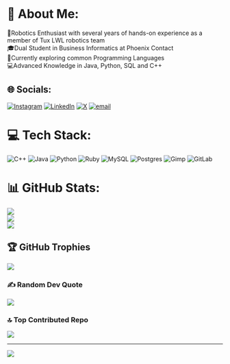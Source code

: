 # 💫 About Me:
🤖Robotics Enthusiast with several years of hands-on experience as a member of Tux LWL robotics team<br>🎓Dual Student in Business Informatics at Phoenix Contact<br>🔭Currently exploring common Programming Languages <br>💻Advanced Knowledge in Java, Python, SQL and C++ <br>


## 🌐 Socials:
[![Instagram](https://img.shields.io/badge/Instagram-%23E4405F.svg?logo=Instagram&logoColor=white)](https://instagram.com/_jano_06_) [![LinkedIn](https://img.shields.io/badge/LinkedIn-%230077B5.svg?logo=linkedin&logoColor=white)](https://linkedin.com/in/JanoHassebrock) [![X](https://img.shields.io/badge/X-black.svg?logo=X&logoColor=white)](https://x.com/@Krypt0n08) [![email](https://img.shields.io/badge/Email-D14836?logo=gmail&logoColor=white)](mailto:janohassebrock@gmail.com) 

# 💻 Tech Stack:
![C++](https://img.shields.io/badge/c++-%2300599C.svg?style=for-the-badge&logo=c%2B%2B&logoColor=white) ![Java](https://img.shields.io/badge/java-%23ED8B00.svg?style=for-the-badge&logo=openjdk&logoColor=white) ![Python](https://img.shields.io/badge/python-3670A0?style=for-the-badge&logo=python&logoColor=ffdd54) ![Ruby](https://img.shields.io/badge/ruby-%23CC342D.svg?style=for-the-badge&logo=ruby&logoColor=white) ![MySQL](https://img.shields.io/badge/mysql-4479A1.svg?style=for-the-badge&logo=mysql&logoColor=white) ![Postgres](https://img.shields.io/badge/postgres-%23316192.svg?style=for-the-badge&logo=postgresql&logoColor=white) ![Gimp](https://img.shields.io/badge/Gimp-657D8B?style=for-the-badge&logo=gimp&logoColor=FFFFFF) ![GitLab](https://img.shields.io/badge/gitlab-%23181717.svg?style=for-the-badge&logo=gitlab&logoColor=white)
# 📊 GitHub Stats:
![](https://github-readme-stats.vercel.app/api?username=Krypt0n08&theme=nightowl&hide_border=false&include_all_commits=false&count_private=false)<br/>
![](https://nirzak-streak-stats.vercel.app/?user=Krypt0n08&theme=nightowl&hide_border=false)<br/>
![](https://github-readme-stats.vercel.app/api/top-langs/?username=Krypt0n08&theme=nightowl&hide_border=false&include_all_commits=false&count_private=false&layout=compact)

## 🏆 GitHub Trophies
![](https://github-profile-trophy.vercel.app/?username=Krypt0n08&theme=nightowl&no-frame=false&no-bg=false&margin-w=4)

### ✍️ Random Dev Quote
![](https://quotes-github-readme.vercel.app/api?type=horizontal&theme=radical)

### 🔝 Top Contributed Repo
![](https://github-contributor-stats.vercel.app/api?username=Krypt0n08&limit=5&theme=dark&combine_all_yearly_contributions=true)

---
[![](https://visitcount.itsvg.in/api?id=Krypt0n08&icon=0&color=0)](https://visitcount.itsvg.in)

<!-- Proudly created with GPRM ( https://gprm.itsvg.in ) -->
